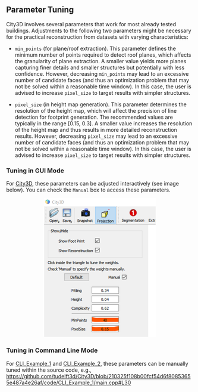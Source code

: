 ## Parameter Tuning

City3D involves several parameters that work for most already tested buildings. Adjustments to the following two 
parameters might be necessary for the practical reconstruction from datasets with varying characteristics:

- `min_points` (for plane/roof extraction).
   This parameter defines the minimum number of points required to detect roof planes, which affects the granularity of 
   plane extraction. A smaller value yields more planes capturing finer details and smaller structures but potentially 
   with less confidence. However, decreasing `min_points` may lead to an excessive number of candidate faces (and
   thus an optimization problem that may not be solved within a reasonable time window). In this case, the user is
  advised to increase `pixel_size` to target results with simpler structures.

- `pixel_size` (in height map generation). This parameter determines the resolution of the height map, which will 
   affect the precision of line detection for footprint generation. The recommended values are typically in the range
   [0.15, 0.3]. A smaller value increases the resolution of the height map and thus results in more detailed 
   reconstruction results. However, decreasing `pixel_size` may lead to an excessive number of candidate faces (and 
   thus an optimization problem that may not be solved within a reasonable time window). In this case, the user is 
   advised to increase `pixel_size` to target results with simpler structures.



[//]: # (#### 3. **Ground** &#40;Footprint Generation&#41;)
[//]: # (The **Ground** parameter defines the Z-value &#40;height&#41; of the footprint polygon, applicable only if no pre-existing footprint data is available.)
[//]: # ()
[//]: # (**Adjustment Guidelines**:)
[//]: # (- If you have access to the complete raw point cloud data, including both the roof and ground points, it would be advisable to directly inspect the data and set the ground height based on the actual ground points.)
[//]: # (- If no ground-level data is available, an alternative approach is to experiment with different values. You can start with value of 0.0 and adjust as needed.)


### Tuning in GUI Mode
For [City3D](https://github.com/tudelft3d/City3D/tree/main/code/City3D), these parameters can be 
adjusted interactively (see image below). You can check the `Manual` box to access these parameters.

<p align="center"> 
     <img src="./images/parameters.png" width="300"> 
</p>

### Tuning in Command Line Mode
For [CLI_Example_1](https://github.com/tudelft3d/City3D/tree/main/code/CLI_Example_1) and 
[CLI_Example_2](https://github.com/tudelft3d/City3D/tree/main/code/CLI_Example_2), these parameters can be manually 
tuned within the source code, e.g.,
https://github.com/tudelft3d/City3D/blob/210325f108b00fcf54d6f80853655e487a4e26af/code/CLI_Example_1/main.cpp#L30

